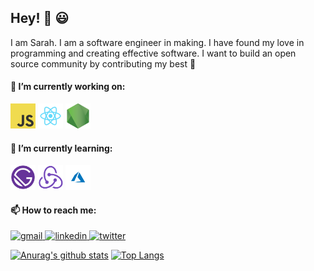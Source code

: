## Hey! :raising_hand: :smiley:

I am Sarah. I am a software engineer in making. I have found my love in programming and creating effective software.
I want to build an open source community by contributing my best :raised_hands: 

#### 🔭 I’m currently working on:

<span>
  <img width="40px" height="40px" src="https://raw.githubusercontent.com/github/explore/80688e429a7d4ef2fca1e82350fe8e3517d3494d/topics/javascript/javascript.png" alt="javascript"/>
</span>



<span>
  <img width="40px" height="40px" src="https://raw.githubusercontent.com/github/explore/80688e429a7d4ef2fca1e82350fe8e3517d3494d/topics/react/react.png" alt="react"/>
</span>



<span>
  <img width="40px" height="40px" src="https://raw.githubusercontent.com/github/explore/fbceb94436312b6dacde68d122a5b9c7d11f9524/topics/nodejs/nodejs.png" alt="nodejs"/>
</span>



#### 🌱 I’m currently learning:

<span>
  <img width="40px" height="40px" src="https://raw.githubusercontent.com/github/explore/e94815998e4e0713912fed477a1f346ec04c3da2/topics/gatsby/gatsby.png" alt="gatsby"/>
</span>

<span>
  <img width="40px" height="40px" src="https://raw.githubusercontent.com/github/explore/80688e429a7d4ef2fca1e82350fe8e3517d3494d/topics/redux/redux.png" alt="redux"/>
</span>

<span>
  <img width="40px" height="40px" src="https://raw.githubusercontent.com/github/explore/80688e429a7d4ef2fca1e82350fe8e3517d3494d/topics/azure/azure.png" alt="azure"/>
</span>

#### 📫 How to reach me:

<a href="mailto:sarahmajeed368@gmail.com" target="_blank" rel="nofollow noopener noreferrer">
  <img alt="gmail" src="https://img.shields.io/badge/gmail-%23D14836.svg?&style=for-the-badge&logo=Gmail&logoColor=white"/>
</a>
<a href="https://www.linkedin.com/in/sarahmajeed/" target="_blank" rel="nofollow noopener noreferrer">
  <img alt="linkedin" src="https://img.shields.io/badge/linkedin-%230077B5.svg?&style=for-the-badge&logo=linkedIn&logoColor=white"/>
</a>
<a href="https://twitter.com/sarahh_dev" target="_blank" rel="nofollow noopener noreferrer">
  <img alt="twitter" src="https://img.shields.io/badge/twitter-%231DA1F2.svg?&style=for-the-badge&logo=twitter&logoColor=white"/>
</a>



 [![Anurag's github stats](https://github-readme-stats.vercel.app/api?username=Sarahmdawood)](https://github.com/anuraghazra/github-readme-stats)
 [![Top Langs](https://github-readme-stats.vercel.app/api/top-langs/?username=Sarahmdawood&layout=compact)](https://github.com/anuraghazra/github-readme-stats)


